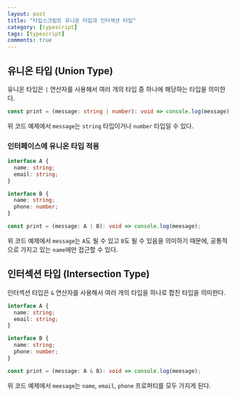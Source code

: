 ```yaml
---
layout: post
title: "타입스크립트 유니온 타입과 인터섹션 타입"
category: [typescript]
tags: [typescript]
comments: true
---
```


## 유니온 타입 (Union Type)

유니온 타입은 `|` 연산자를 사용해서 여러 개의 타입 중 하나에 해당하는 타입을 의미한다.

```ts
const print = (message: string | number): void => console.log(message);
```

위 코드 예제에서 `message`는 `string` 타입이거나 `number` 타입일 수 있다.

### 인터페이스에 유니온 타입 적용

```ts
interface A {
  name: string;
  email: string;
}

interface B {
  name: string;
  phone: number;
}

const print = (message: A | B): void => console.log(meesage);
```

위 코드 예제에서 `message`는 `A`도 될 수 있고 `B`도 될 수 있음을 의미하기 때문에, 공통적으로 가지고 있는 `name`에만 접근할 수 있다.

## 인터섹션 타입 (Intersection Type)

인터섹션 타입은 `&` 연산자를 사용해서 여러 개의 타입을 하나로 합친 타입을 의미한다.

```ts
interface A {
  name: string;
  email: string;
}

interface B {
  name: string;
  phone: number;
}

const print = (message: A & B): void => console.log(meesage);
```

위 코드 예제에서 `meesage`는 `name`, `email`, `phone` 프로퍼티를 모두 가지게 된다.
